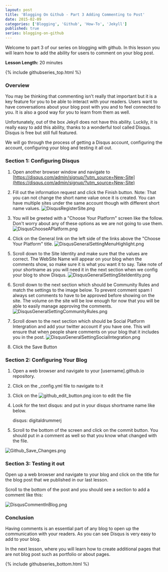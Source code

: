 ```yaml
---
layout: post
title: 'Blogging On Github - Part 3 Adding Commenting to Post'
date: 2015-02-09
categories: ['Blogging', 'Github', 'How-To', 'Jekyll']
published: true
series: blogging-on-github
---
```

Welcome to part 3 of our series on blogging with github.  In this lesson you will learn how to add the ability for users to comment on your blog post.

**Lesson Length:** 20 minutes

{% include githubseries_top.html %}

### Overview

You may be thinking that commenting isn't really that important but it is a key feature for you to be able to interact with your readers.  Users want to have conversations about your blog post with you and to feel connected to you.   It is also a good way for you to learn from them as well.  

Unfortunately, out of the box Jekyll does not have this  ability.   Luckily, it is really easy to add this ability, thanks to a wonderful tool called Disqus.  Disqus is free but still full featured.

 We will go through the process of getting a Disqus account, configuring  the account,  configuring your blog and testing it all out.

### Section 1:  Configuring Disqus

1. Open another browser window and navigate to [https://disqus.com/admin/signup/?utm_source=New-Site](https://disqus.com/admin/signup/?utm_source=New-Site)

2. Fill out the information request and click the Finish button.  Note: That you can not change the short name value once it is created.  You can have multiple sites under the same account though with different short name values.
![DisqusRegisterSite.png]({{site.url}}/images/DisqusRegisterSite.png)

3. You will be greeted with a "Choose Your Platform" screen like the follow.  Don't worry about any of these options as we are not going to use them.
![DisqusChooseAPlatform.png]({{site.url}}/images/DisqusChooseAPlatform.png)

4. Click on the General link on the left side of the links above the "Choose Your Platform" title.
![DisqusGeneralSettingMenuHighlight.png]({{site.url}}/images/DisqusGeneralSettingMenuHighlight.png)

5. Scroll down to the Site Identity and make sure that the values are correct.  The WebSite Name will appear on your blog when the comments show, so make sure it is what you want it to say.  Take note of your shortname as you will need it in the next section when we config your blog to show Disqus.
![DisqusGeneralSettingSiteIdentity.png]({{site.url}}/images/DisqusGeneralSettingSiteIdentity.png)

6. Scroll down to the next section which should be Community Rules and match the settings to the image below.  To prevent comment spam I always set comments to have to be approved before showing on the site.  The volume on the site will be low enough for now that you will be able to easily manage approving the comments.
![DisqusGeneralSettingCommunityRules.png]({{site.url}}/images/DisqusGeneralSettingCommunityRules.png)

7. Scroll down to the next section which should be Social Platform Intergration and add your twitter account if you have one.  This will ensure that when people share comments on your blog that it includes you in the post.
![DisqusGeneralSettingSocialIntegration.png]({{site.url}}/images/DisqusGeneralSettingSocialIntegration.png)

8.  Click the Save Button

### Section 2: Configuring Your Blog

1. Open a web browser and navigate to your [username].github.io repository. 
2. Click on the _config.yml file to navigate to it 
3. Click on the ![github_edit_button.png]({{site.url}}/images/github_edit_button.png) icon to edit the file
4. Look for the text disqus: and put in your disqus shortname name like below.

	disqus: digitaldrummerj
	
5. Scroll to the bottom of the screen and click on the commit button.  You should put in a comment as well so that you know what changed with the file.

![Github_Save_Changes.png]({{site.url}}/images/Github_Save_Changes.png)


###  Section 3: Testing it out

Open up a web browser and navigate to your blog and click on the title for the blog post that we published in our last lesson.

Scroll to the bottom of the post and you should see a section to add a comment like this:

![DisqusCommentInBlog.png]({{site.url}}/images/DisqusCommentInBlog.png)

### Conclusion

Having comments is an essential part of any blog to open up the communication with your readers.  As you can see Disqus is very easy to add to your blog.


In the next lesson, where you will learn how to create additional pages that are not blog post such as portfolio or about pages.

{% include githubseries_bottom.html %}
